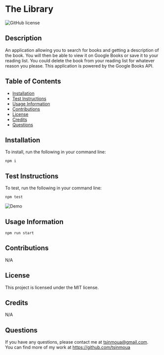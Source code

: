 
# The Library
![GitHub license](https://img.shields.io/badge/license-MIT-blue.svg)

## Description 
An application allowing you to search for books and getting a description of the book. You will then be able to view it on Google Books or save it to your reading list. You could delete the book from your reading list for whatever reason you please. This application is powered by the Google Books API.
<!-- What was your motivation? Why did you build this project? (Note: The answer is not "Because it was a homework assignment.") What problem does it solve? What did you learn? What makes your project stand out? -->

## Table of Contents

* [Installation](#installation)
* [Test Instructions](#test%20instructions)
* [Usage Information](#usage%20information)
* [Contributions](#contributions)
* [License](#license)
* [Credits](#credits)
* [Questions](#questions)

## Installation
To install, run the following in your command line:
```
npm i
```
<!-- What are the steps required to install your project? Provide a step-by-step description of how to get the development environment running. -->

## Test Instructions
To test, run the following in your command line:
```
npm test
```
![Demo](./client/src/assets/images/The-Libary-Demo.gif)
<!-- Go the extra mile and write tests for your application. Then provide examples on how to run them. -->

## Usage Information
```
npm run start
```

<!-- Provide instructions and examples for use. Include screenshots as needed.  -->

## Contributions
N/A
<!-- If you created an application or package and would like other developers to contribute it, you will want to add guidelines for how to do so. The [Contributor Covenant](https://www.contributor-covenant.org/) is an industry standard, but you can always write your own. -->

## License
This project is licensed under the MIT license.
<!-- The last section of a good README is a license. This lets other developers know what they can and cannot do with your project. If you need help choosing a license, use [https://choosealicense.com/](https://choosealicense.com/) -->

## Credits
N/A
<!-- List your collaborators, if any, with links to their GitHub profiles.
If you used any third-party assets that require attribution, list the creators with links to their primary web presence in this section.
If you followed tutorials, include links to those here as well. -->

## Questions
If you have any questions, please contact me at tsinmoua@gmail.com.  
You can find more of my work at https://github.com/tsinmoua

<!-- ## Badges
![badmath](https://img.shields.io/github/languages/top/nielsenjared/badmath)

Badges aren't _necessary_, per se, but they demonstrate street cred. Badges let other developers know that you know what you're doing. Check out the badges hosted by [shields.io](https://shields.io/). You may not understand what they all represent now, but you will in time. -->

